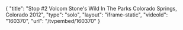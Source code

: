 {
    "title": "Stop #2 Volcom Stone's Wild In The Parks Colorado Springs, Colorado 2012",
    "type": "solo",
    "layout": "iframe-static",
    "videoId": "160370",
    "url": "\/tvpembed\/160370"
}
